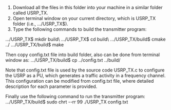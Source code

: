 1) Download all the files in this folder into your machine in a similar folder called USRP_TX. 
2) Open terminal window on your current directory, which is USRP_TX folder (i.e., .../USRP_TX$).
3) Type the following commands to build the transmitter program:

.../USRP_TX$ mkdir build\\
.../USRP_TX$ cd build\\
.../USRP_TX/build$ cmake ../
.../USRP_TX/build$ make

Then copy config.txt file into build folder, also can be done from terminal window as:
.../USRP_TX/build$ cp ../config.txt ../build/

Note that config.txt file is used by the source code USRP_TX.c to configure the USRP as a PU, which generates a traffic activity in a frequency channel.
This configuration can be modified from config.txt file, where detailed description for each parameter is provided.

Finally use the following command to run the transmitter program:
.../USRP_TX/build$ sudo chrt --rr 99 ./USRP_TX config.txt




